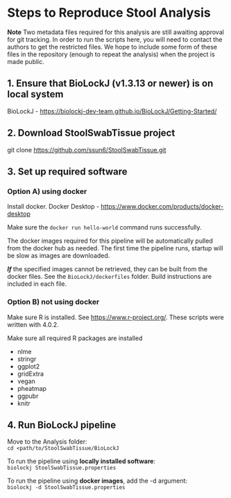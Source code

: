 # Steps to Reproduce Stool Analysis

**Note** Two metadata files required for this analysis are still awaiting approval for git tracking.  In order to run the scripts here, you will need to contact the authors to get the restricted files.  We hope to include some form of these files in the repository (enough to repeat the analysis) when the project is made public.

## 1. Ensure that BioLockJ (v1.3.13 or newer) is on local system
BioLockJ - https://biolockj-dev-team.github.io/BioLockJ/Getting-Started/

## 2. Download StoolSwabTissue project
git clone https://github.com/ssun6/StoolSwabTissue.git

## 3. Set up required software

### Option A) using docker

Install docker.
Docker Desktop - https://www.docker.com/products/docker-desktop

Make sure the ` docker run hello-world ` command runs successfully.

The docker images required for this pipeline will be automatically pulled from the docker hub as needed.  The first time the pipeline runs, startup will be slow as images are downloaded. 

**_If_** the specified images cannot be retrieved, they can be built from the docker files.  See the `BioLockJ/dockerfiles` folder.  Build instructions are included in each file.

### Option B) not using docker

Make sure R is installed.  See https://www.r-project.org/.  These scripts were written with 4.0.2.

Make sure all required R packages are installed                                

 * nlme
 * stringr
 * ggplot2
 * gridExtra
 * vegan
 * pheatmap
 * ggpubr
 * knitr

## 4. Run BioLockJ pipeline

Move to the Analysis folder:            
`cd <path/to/StoolSwabTissue/BioLockJ`

To run the pipeline using **locally installed software**:                 
`biolockj StoolSwabTissue.properties`

To run the pipeline using **docker images**, add the -d argument:                                    
`biolockj -d StoolSwabTissue.properties`
